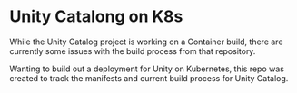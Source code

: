 Unity Catalong on K8s
=====================

While the Unity Catalog project is working on a Container build, there are currently some 
issues with the build process from that repository. 

Wanting to build out a deployment for Unity on Kubernetes, this repo was created to 
track the manifests and current build process for Unity Catalog.



